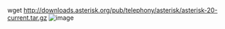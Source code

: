 wget http://downloads.asterisk.org/pub/telephony/asterisk/asterisk-20-current.tar.gz  ![image](https://github.com/moonabid/Asterisk-PBX-systems/assets/60834531/34aa4c9e-ef97-402b-8f85-ea2c5ebf0f47)
